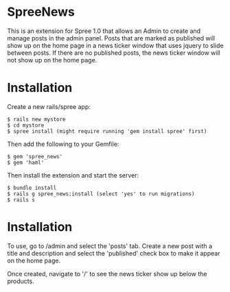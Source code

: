 SpreeNews
=========

This is an extension for Spree 1.0 that allows an Admin to create and manage posts in the admin panel. Posts that are marked as published will show up on the home page in a news ticker window that uses jquery to slide between posts. If there are no published posts, the news ticker window will not show up on the home page.


Installation
=======

Create a new rails/spree app:

    $ rails new mystore
    $ cd mystore
    $ spree install (might require running 'gem install spree' first)

Then add the following to your Gemfile:

    $ gem 'spree_news'
    $ gem 'haml'

Then install the extension and start the server: 

    $ bundle install
    $ rails g spree_news:install (select 'yes' to run migrations)
    $ rails s


Installation
=======

To use, go to /admin and select the 'posts' tab. Create a new post with a title and description and select the 'published' check box to make it appear on the home page.

Once created, navigate to '/' to see the news ticker show up below the products.
